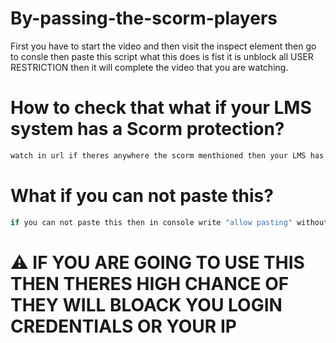 # By-passing-the-scorm-players
First you have to start the video and then visit the inspect element then go to consle then paste this script what this does is fist it is unblock all USER RESTRICTION then it will complete the video that you are watching.

<h1>How to check that what if your LMS system has a Scorm protection?</h1>

``` bash
watch in url if theres anywhere the scorm menthioned then your LMS has the scorm protection 👍
```

<h1>What if you can not paste this?</h1>

``` bash
if you can not paste this then in console write "allow pasting" without this quotation marks 👍
```
<h1>⚠ IF YOU ARE GOING TO USE THIS THEN THERES HIGH CHANCE OF THEY WILL BLOACK YOU LOGIN CREDENTIALS OR YOUR IP</h1>
